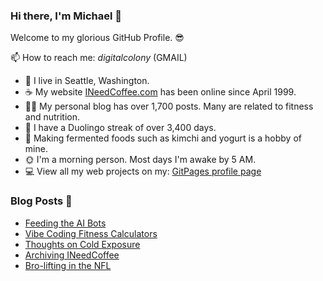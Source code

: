 ### Hi there, I'm Michael 👋

Welcome to my glorious GitHub Profile. 😎

📫 How to reach me: _digitalcolony_ (GMAIL)

- 🌳 I live in Seattle, Washington.
- ☕ My website [INeedCoffee.com](https://ineedcoffee.com) has been online since April 1999.
- 💪🏼 My personal blog has over 1,700 posts. Many are related to fitness and nutrition.
- 🍎 I have a Duolingo streak of over 3,400 days.
- 🥕 Making fermented foods such as kimchi and yogurt is a hobby of mine.
- 🌞 I'm a morning person. Most days I'm awake by 5 AM.
- 💻 View all my web projects on my: [GitPages profile page](https://digitalcolony.github.io/)

### Blog Posts 📝

<!-- BLOG-POST-LIST:START -->
- [Feeding the AI Bots](https://criticalmas.org/2025/07/feeding-the-ai-bots/)
- [Vibe Coding Fitness Calculators](https://criticalmas.org/2025/06/vibe-coding-fitness-calculators/)
- [Thoughts on Cold Exposure](https://criticalmas.org/2025/06/thoughts-on-cold-exposure/)
- [Archiving INeedCoffee](https://criticalmas.org/2025/05/archiving-ineedcoffee/)
- [Bro-lifting in the NFL](https://criticalmas.org/2025/03/bro-lifting-in-the-nfl/)
<!-- BLOG-POST-LIST:END -->

